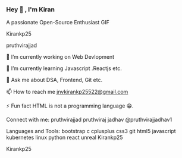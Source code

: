 ### Hey 👋 , I'm Kiran
A passionate Open-Source Enthusiast
GIF

Kirankp25

pruthvirajjad

🔭 I’m currently working on Web Devlopment

🌱 I’m currently learning Javascript .Reactjs etc.

💬 Ask me about DSA, Frontend, Git etc.

📫 How to reach me jnvkirankp25522@gmail.com

⚡ Fun fact HTML is not a programming language 😁.

Connect with me:
pruthvirajjad pruthviraj jadhav @pruthvirajjadhav1

Languages and Tools:
bootstrap c cplusplus css3 git html5 javascript kubernetes linux python react unreal
Kirankp25

Kirankp25


